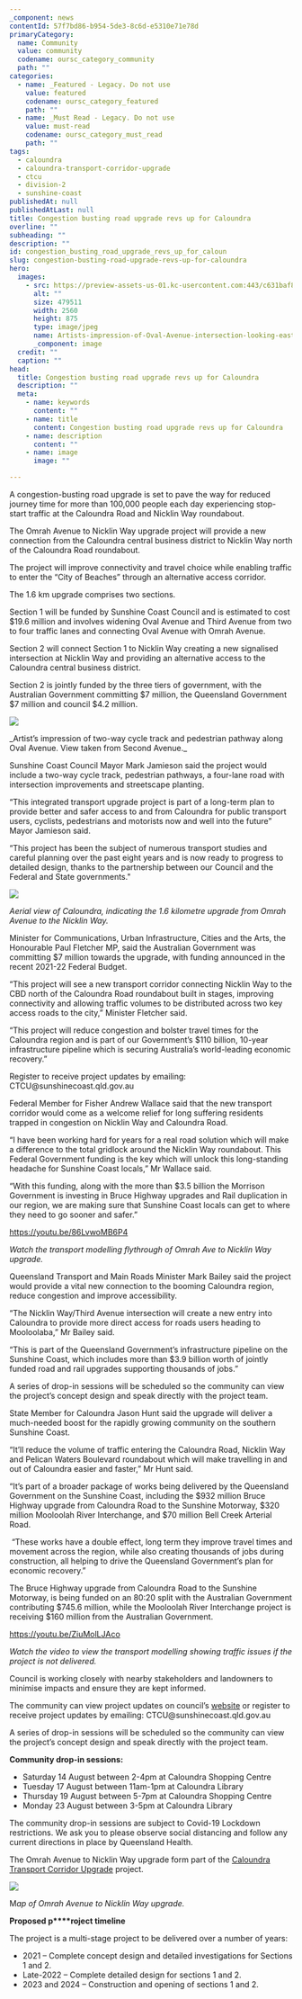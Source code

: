 ```yaml
---
_component: news
contentId: 57f7bd86-b954-5de3-8c6d-e5310e71e78d
primaryCategory:
  name: Community
  value: community
  codename: oursc_category_community
  path: ""
categories:
  - name: _Featured - Legacy. Do not use
    value: featured
    codename: oursc_category_featured
    path: ""
  - name: _Must Read - Legacy. Do not use
    value: must-read
    codename: oursc_category_must_read
    path: ""
tags:
  - caloundra
  - caloundra-transport-corridor-upgrade
  - ctcu
  - division-2
  - sunshine-coast
publishedAt: null
publishedAtLast: null
title: Congestion busting road upgrade revs up for Caloundra
overline: ""
subheading: ""
description: ""
id: congestion_busting_road_upgrade_revs_up_for_caloun
slug: congestion-busting-road-upgrade-revs-up-for-caloundra
hero:
  images:
    - src: https://preview-assets-us-01.kc-usercontent.com:443/c631baf8-1b46-001f-580c-d0001b68b4a8/bd073ab5-d9fb-485a-b0ae-63f28ae7c48e/Artists-impression-of-Oval-Avenue-intersection-looking-east-towards-the-Caloundra-CBD.-scaled.jpg
      alt: ""
      size: 479511
      width: 2560
      height: 875
      type: image/jpeg
      name: Artists-impression-of-Oval-Avenue-intersection-looking-east-towards-the-Caloundra-CBD.-scaled.jpg
      _component: image
  credit: ""
  caption: ""
head:
  title: Congestion busting road upgrade revs up for Caloundra
  description: ""
  meta:
    - name: keywords
      content: ""
    - name: title
      content: Congestion busting road upgrade revs up for Caloundra
    - name: description
      content: ""
    - name: image
      image: ""

---
```

A congestion-busting road upgrade is set to pave the way for reduced journey time for more than 100,000 people each day experiencing stop-start traffic at the Caloundra Road and Nicklin Way roundabout.

The Omrah Avenue to Nicklin Way upgrade project will provide a new connection from the Caloundra central business district to Nicklin Way north of the Caloundra Road roundabout.

The project will improve connectivity and travel choice while enabling traffic to enter the “City of Beaches” through an alternative access corridor.

The 1.6 km upgrade comprises two sections.

Section 1 will be funded by Sunshine Coast Council and is estimated to cost $19.6 million and involves widening Oval Avenue and Third Avenue from two to four traffic lanes and connecting Oval Avenue with Omrah Avenue.

Section 2 will connect Section 1 to Nicklin Way creating a new signalised intersection at Nicklin Way and providing an alternative access to the Caloundra central business district.

Section 2 is jointly funded by the three tiers of government, with the Australian Government committing $7 million, the Queensland Government $7 million and council $4.2 million.

![](https://preview-assets-us-01.kc-usercontent.com:443/c631baf8-1b46-001f-580c-d0001b68b4a8/e236ff76-4b6d-4aae-8246-a127b83a21db/Artists-impression-of-two-way-cycle-track-and-pedestrian-pathway-along-Oval-Avenue.-View-taken-from-Second-Avenue.-1024x336.jpg)

\_Artist’s impression of two-way cycle track and pedestrian pathway along Oval Avenue. View taken from Second Avenue.\_ 

Sunshine Coast Council Mayor Mark Jamieson said the project would include a two-way cycle track, pedestrian pathways, a four-lane road with intersection improvements and streetscape planting.

“This integrated transport upgrade project is part of a long-term plan to provide better and safer access to and from Caloundra for public transport users, cyclists, pedestrians and motorists now and well into the future” Mayor Jamieson said.

“This project has been the subject of numerous transport studies and careful planning over the past eight years and is now ready to progress to detailed design, thanks to the partnership between our Council and the Federal and State governments."

![](https://preview-assets-us-01.kc-usercontent.com:443/c631baf8-1b46-001f-580c-d0001b68b4a8/61b17c25-a749-4783-b8b6-b3166372ab41/3-1024x721.jpg)

*Aerial view of Caloundra, indicating the 1.6 kilometre upgrade from Omrah Avenue to the Nicklin Way.*

Minister for Communications, Urban Infrastructure, Cities and the Arts, the Honourable Paul Fletcher MP, said the Australian Government was committing $7 million towards the upgrade, with funding announced in the recent 2021-22 Federal Budget.

“This project will see a new transport corridor connecting Nicklin Way to the CBD north of the Caloundra Road roundabout built in stages, improving connectivity and allowing traffic volumes to be distributed across two key access roads to the city,” Minister Fletcher said.

“This project will reduce congestion and bolster travel times for the Caloundra region and is part of our Government’s $110 billion, 10-year infrastructure pipeline which is securing Australia’s world-leading economic recovery.”

Register to receive project updates by emailing: CTCU\@sunshinecoast.qld.gov.au

Federal Member for Fisher Andrew Wallace said that the new transport corridor would come as a welcome relief for long suffering residents trapped in congestion on Nicklin Way and Caloundra Road.

“I have been working hard for years for a real road solution which will make a difference to the total gridlock around the Nicklin Way roundabout. This Federal Government funding is the key which will unlock this long-standing headache for Sunshine Coast locals,” Mr Wallace said.

“With this funding, along with the more than $3.5 billion the Morrison Government is investing in Bruce Highway upgrades and Rail duplication in our region, we are making sure that Sunshine Coast locals can get to where they need to go sooner and safer.”

<https://youtu.be/86LvwoMB6P4>


*Watch the transport modelling flythrough of Omrah Ave to Nicklin Way upgrade.*

Queensland Transport and Main Roads Minister Mark Bailey said the project would provide a vital new connection to the booming Caloundra region, reduce congestion and improve accessibility.

“The Nicklin Way/Third Avenue intersection will create a new entry into Caloundra to provide more direct access for roads users heading to Mooloolaba,” Mr Bailey said.

“This is part of the Queensland Government’s infrastructure pipeline on the Sunshine Coast, which includes more than $3.9 billion worth of jointly funded road and rail upgrades supporting thousands of jobs.”

A series of drop-in sessions will be scheduled so the community can view the project’s concept design and speak directly with the project team.

State Member for Caloundra Jason Hunt said the upgrade will deliver a much-needed boost for the rapidly growing community on the southern Sunshine Coast.

“It’ll reduce the volume of traffic entering the Caloundra Road, Nicklin Way and Pelican Waters Boulevard roundabout which will make travelling in and out of Caloundra easier and faster,” Mr Hunt said.

“It’s part of a broader package of works being delivered by the Queensland Government on the Sunshine Coast, including the $932 million Bruce Highway upgrade from Caloundra Road to the Sunshine Motorway, $320 million Mooloolah River Interchange, and $70 million Bell Creek Arterial Road.

 “These works have a double effect, long term they improve travel times and movement across the region, while also creating thousands of jobs during construction, all helping to drive the Queensland Government’s plan for economic recovery.”

The Bruce Highway upgrade from Caloundra Road to the Sunshine Motorway, is being funded on an 80:20 split with the Australian Government contributing $745.6 million, while the Mooloolah River Interchange project is receiving $160 million from the Australian Government.

<https://youtu.be/ZiuMolLJAco>


*Watch the video to view the transport modelling showing traffic issues if the project is not delivered.*

Council is working closely with nearby stakeholders and landowners to minimise impacts and ensure they are kept informed.

The community can view project updates on council’s [website](https://www.sunshinecoast.qld.gov.au/Council/Planning-and-Projects/Infrastructure-Projects/Caloundra-Transport-Corridor-Upgrade-Project)
&#x20;or register to receive project updates by emailing: CTCU\@sunshinecoast.qld.gov.au

A series of drop-in sessions will be scheduled so the community can view the project’s concept design and speak directly with the project team.

**Community drop-in sessions:**

*   Saturday 14 August between 2-4pm at Caloundra Shopping Centre
*   Tuesday 17 August between 11am-1pm at Caloundra Library
*   Thursday 19 August between 5-7pm at Caloundra Shopping Centre
*   Monday 23 August between 3-5pm at Caloundra Library

The community drop-in sessions are subject to Covid-19 Lockdown restrictions. We ask you to please observe social distancing and follow any current directions in place by Queensland Health.

The Omrah Avenue to Nicklin Way upgrade form part of the [Caloundra Transport Corridor Upgrade](https://www.sunshinecoast.qld.gov.au/Council/Planning-and-Projects/Infrastructure-Projects/Caloundra-Transport-Corridor-Upgrade-Project)
&#x20;project.

![](https://preview-assets-us-01.kc-usercontent.com:443/c631baf8-1b46-001f-580c-d0001b68b4a8/b0a5275c-f089-4b03-a61e-6e0b9909020c/Map-of-Omrah-Avenue-to-Nicklin-Way-upgrade-v6-1024x485.jpg)

M*ap of Omrah Avenue to Nicklin Way upgrade.*

**Proposed p****roject timeline**

The project is a multi-stage project to be delivered over a number of years:

*   2021 – Complete concept design and detailed investigations for Sections 1 and 2.
*   Late-2022 – Complete detailed design for sections 1 and 2.
*   2023 and 2024 – Construction and opening of sections 1 and 2.

